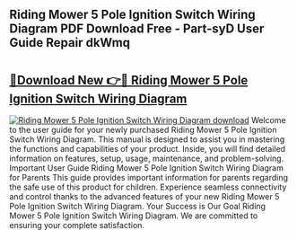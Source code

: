 ## Riding Mower 5 Pole Ignition Switch Wiring Diagram PDF Download Free - Part-syD User Guide Repair dkWmq

# <h2><a href="http://dfrmlkp.blite.top/?on=Riding+Mower+5+Pole+Ignition+Switch+Wiring+Diagram">🔗Download New 👉🔴 Riding Mower 5 Pole Ignition Switch Wiring Diagram</a></h2>

[![Riding Mower 5 Pole Ignition Switch Wiring Diagram download](https://i.imgur.com/lujVjoI.png)](http://dfrmlkp.blite.top/?on=Riding+Mower+5+Pole+Ignition+Switch+Wiring+Diagram)
Welcome to the user guide for your newly purchased Riding Mower 5 Pole Ignition Switch Wiring Diagram. This manual is designed to assist you in mastering the functions and capabilities of your product. Inside, you will find detailed information on features, setup, usage, maintenance, and problem-solving. Important User Guide Riding Mower 5 Pole Ignition Switch Wiring Diagram for Parents This guide provides important information for parents regarding the safe use of this product for children. Experience seamless connectivity and control thanks to the advanced features of your new Riding Mower 5 Pole Ignition Switch Wiring Diagram. Your Success is Our Goal Riding Mower 5 Pole Ignition Switch Wiring Diagram. We are committed to ensuring your complete satisfaction.
